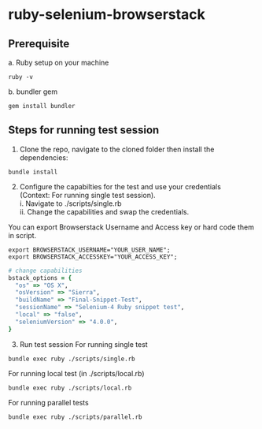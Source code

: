 # ruby-selenium-browserstack

## Prerequisite
a. Ruby setup on your machine
```
ruby -v
```

b. bundler gem
```
gem install bundler
```

## Steps for running test session

1. Clone the repo, navigate to the cloned folder then install the dependencies:
```
bundle install
```
2. Configure the capabilties for the test and use your credentials <br>
(Context: For running single test session). <br>
i. Navigate to ./scripts/single.rb <br>
ii. Change the capabilities and swap the credentials.

  You can export Browserstack Username and Access key or hard code them in script.
```
export BROWSERSTACK_USERNAME="YOUR_USER_NAME";
export BROWSERSTACK_ACCESSKEY="YOUR_ACCESS_KEY";
```
  ```ruby
# change capabilities
bstack_options = {
    "os" => "OS X",
    "osVersion" => "Sierra",
    "buildName" => "Final-Snippet-Test",
    "sessionName" => "Selenium-4 Ruby snippet test",
    "local" => "false",
    "seleniumVersion" => "4.0.0",
}

  ```
  
3. Run test session
For running single test
```
bundle exec ruby ./scripts/single.rb
```

For running local test (in ./scripts/local.rb)
```
bundle exec ruby ./scripts/local.rb
```

For running parallel tests
```
bundle exec ruby ./scripts/parallel.rb
```
